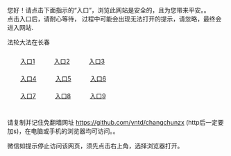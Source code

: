 您好！请点击下面指示的“入口”，浏览此网站是安全的，且为您带来平安。。 <br/>
点击入口后，请耐心等待， 过程中可能会出现无法打开的提示，请忽略，最终会进入网站. </br>

法轮大法在长春<br/>
<div style="padding:10px"><a style="margin:20px" target="_blank" href="https://d2irwsy5d1slx9.cloudfront.net/2Qpsp?gfniaw" id="ccLink1" rel="nofollow">入口1</a> <a target="_blank" style="margin:20px" href="https://d24kgkecaaelle.cloudfront.net/2Qpsp?brhngq" id="ccLink2" rel="nofollow">入口2</a> <a style="margin:20px" target="_blank" href="https://d1e2e4y3ngkt6m.cloudfront.net/2Qpsp?fpzqspy" id="ccLink3" rel="nofollow">入口3</a></div>

<div style="padding:10px" ><a style="margin:20px" target="_blank" href="https://d2irwsy5d1slx9.cloudfront.net/2Qpsp?gfniaw" id="ccLink4" rel="nofollow">入口4</a> <a style="margin:20px" href="https://d24kgkecaaelle.cloudfront.net/2Qpsp?brhngq" target="_blank" id="ccLink5" rel="nofollow">入口5</a> <a style="margin:20px" href="https://d1e2e4y3ngkt6m.cloudfront.net/2Qpsp?fpzqspy" target="_blank" id="ccLink6" rel="nofollow">入口6</a></div>

<div style="padding:10px"><a style="margin:20px" target="_blank" href="https://d2irwsy5d1slx9.cloudfront.net/2Qpsp?gfniaw" id="ccLink7" rel="nofollow">入口7</a> <a style="margin:20px" href="https://d24kgkecaaelle.cloudfront.net/2Qpsp?brhngq" target="_blank" id="ccLink8" rel="nofollow">入口8</a> <a style="margin:20px" target="_blank" href="https://d1e2e4y3ngkt6m.cloudfront.net/2Qpsp?fpzqspy" id="ccLink9" rel="nofollow">入口9</a></div>

<br/>



请复制并记住免翻墙网址 https://github.com/yntd/changchunzx (http后一定要加s)，在电脑或手机的浏览器均可访问。。<br/>

微信如提示停止访问该网页，须先点击右上角，选择浏览器打开。
